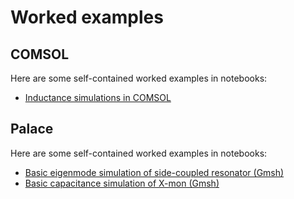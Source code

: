 # Worked examples

## COMSOL

Here are some self-contained worked examples in notebooks:

- [Inductance simulations in COMSOL](COMSOL_Inductance.ipynb)

## Palace

Here are some self-contained worked examples in notebooks:

- [Basic eigenmode simulation of side-coupled resonator (Gmsh)](Palace_Eigenmode_Res_Gmsh.ipynb)
- [Basic capacitance simulation of X-mon (Gmsh)](Palace_Capacitance_Xmon_Gmsh.ipynb)
